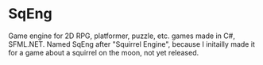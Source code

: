 SqEng
=====

Game engine for 2D RPG, platformer, puzzle, etc. games made in C#, SFML.NET.
Named SqEng after "Squirrel Engine", because I initailly made it for a game about a squirrel on the moon, not yet released.
